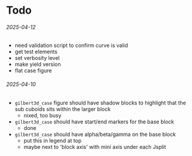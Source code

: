 Todo
===

###### 2025-04-12

* need validation script to confirm curve is valid
* get test elements
* set verbosity level
* make yield version
* flat case figure

###### 2025-04-10

* `gilbert3d_case` figure should have shadow blocks to highlight that the sub cuboids
  sits within the larger block
  - nixed, too busy
* `gilbert3d_case` should have start/end markers for the base block
  - done
* `gilbert3d_case` should have alpha/beta/gamma on the base block
  - put this in legend at top
  - maybe next to 'block axis' with mini axis under each Jsplit

